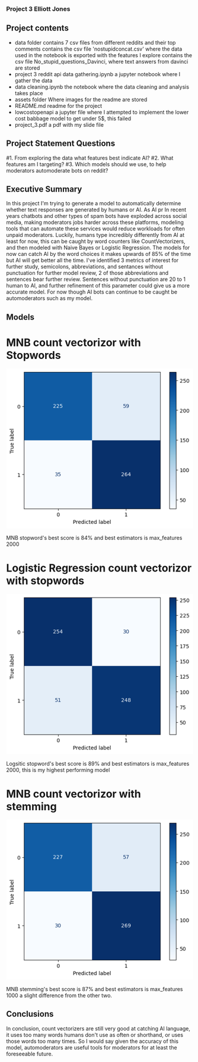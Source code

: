 ### Project 3 Elliott Jones ###

## Project contents ##
* data folder
  contains 7 csv files from different reddits and their top comments
  contains the csv file 'nostupidconcat.csv' where the data used in the notebook is exported with the features I explore
  contains the csv file No_stupid_questions_Davinci, where text answers from davinci are stored
* project 3 reddit api data gathering.ipynb
  a jupyter notebook where I gather the data
* data cleaning.ipynb 
  the notebook where the data cleaning and analysis takes place
* assets folder 
  Where images for the readme are stored
* README.md
  readme for the project
* lowcostopenapi
  a jupyter file where I attempted to implement the lower cost babbage model to get under 5$, this failed
* project_3.pdf
  a pdf with my slide file

## Project Statement Questions ##

#1. From exploring the data what features best indicate AI?
#2. What features am I targeting?
#3. Which models should we use, to help moderators automoderate bots on reddit?

## Executive Summary ##
In this project I'm trying to generate a model to automatically determine whether text responses are generated by humans or AI. As AI pr
In recent years chatbots and other types of spam bots have exploded across social media, making moderators jobs harder across these platforms, modeling tools that can automate these services would reduce workloads for often unpaid moderators.
Luckily, humans type incredibly differently from AI at least for now, this can be caught by word counters like CountVectorizers, and then modeled with Naive Bayes or Logistic Regression. The models for now can catch AI by the word choices it makes upwards of 85% of the time but AI will get better all the time.
I've identified 3 metrics of interest for further study, semicolons, abbreviations, and sentances without punctuation for further model review, 2 of those abbreviations and sentences bear further review. 
Sentences without punctuation are 20 to 1 human to AI, and further refinement of this parameter could give us a more accurate model.
For now though AI bots can continue to be caught be automoderators such as my model.


## Models ##


# MNB count vectorizor with Stopwords #
![Alt text](assets/image.png)

MNB stopword's best score is 84% and best estimators is max_features 2000

# Logistic Regression count vectorizor with stopwords #
![Alt text](assets/image-1.png)

Logsitic stopword's best score is 89% and best estimators is max_features 2000, this is my highest performing model


# MNB count vectorizor with stemming #

![Alt text](assets/image-2.png)

MNB stemming's best score is 87% and best estimators is max_features 1000 a slight difference from the other two.


## Conclusions ##

In conclusion, count vectorizers are still very good at catching AI language, it uses too many words humans don't use as often or shorthand, or uses those words too many times. So I would say given the accuracy of this model, automoderators are useful tools for moderators for at least the foreseeable future.